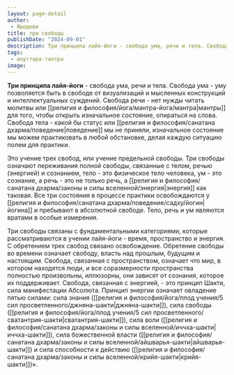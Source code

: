 ```yaml
---
layout: page-detail
author:
 - Яшодеви
title: три свободы
publishDate: "2024-09-01"
description: Три принципа лайя-йоги - свобода ума, речи и тела. Свобода ума - уму позволяется быть в свободе от визуализаций и мысленных конструкций и интеллектуальных суждений. Свобода речи - нет нужды читать молитвы или мантры для того, чтобы открыть изначальное состояние, опираться на слова. Свобода тела - какой бы статус или поведение мы не приняли, изначальное состояние мы можем практиковать в любой обстановке, делая каждую ситуацию полем для практики.
tags:
 - ануттара-тантра
image: 
---
```

**Три принципа лайя-йоги** - свобода ума, речи и тела. Свобода ума - уму позволяется быть в свободе от визуализаций и мысленных конструкций и интеллектуальных суждений. Свобода речи - нет нужды читать молитвы или [[религия и философия/йога/мантра-йога/мантра|мантры]] для того, чтобы открыть изначальное состояние, опираться на слова. Свобода тела - какой бы статус или [[религия и философия/санатана дхарма/поведение|поведение]] мы не приняли, изначальное состояние мы можем практиковать в любой обстановке, делая каждую ситуацию полем для практики.

Это учение трех свобод, или учение предельной свободы. Три свободы означают переживания полной свободы, связанные с телом, речью (энергией) и сознанием, тело - это физическое тело человека, ум - это сознание, а речь - это не только речь, а [[религия и философия/санатана дхарма/законы и силы вселенной/энергия|энергия]] как таковая. Все три состояния в процессе практики освобождаются у [[религия и философия/санатана дхарма/поведение/садху/йогин|йогина]] и пребывают в абсолютной свободе. Тело, речь и ум являются вратами в особые измерения. 

 Три свободы связаны с фундаментальными категориями, которые рассматриваются в учении лайя-йоги - время, пространство и энергия. С обретением трех свобод связано освобождение. Обретение свободы во времени означает свободу, власть над прошлым, будущим и настоящим. Свобода, связанная с пространством, означает что мир, в котором находятся люди, и все соразмерности пространства полностью произвольны, иллюзорны, они зависят от сознания, которое их поддерживает. Свобода, связанная с энергией, - это принцип Шакти, сила манифестации Абсолюта. Принцип энергии означает овладение пятью силами: сила знания ([[религия и философия/йога/плод учения/5 сил просветленного/джняна-шакти|джняна-шакти]]), сила свободы ([[религия и философия/йога/плод учения/5 сил просветленного/сватантрия-шакти|сватантрия-шакти]]), сила воли ([[религия и философия/санатана дхарма/законы и силы вселенной/иччха-шакти|иччха-шакти]]), сила божественной власти ([[религия и философия/санатана дхарма/законы и силы вселенной/айшварья-шакти|айшварья-шакти]]) и сила способности к действию ([[религия и философия/санатана дхарма/законы и силы вселенной/крийя-шакти|крийя-шакти]])».

